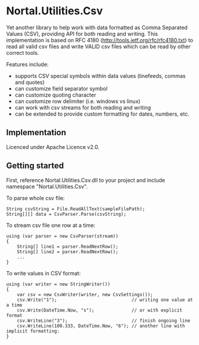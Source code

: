 Nortal.Utilities.Csv
====================================

Yet another library to help work with data formatted as Comma Separated Values (CSV), providing API for both reading and writing.
This implementation is based on RFC 4180 (http://tools.ietf.org/rfc/rfc4180.txt) to read all valid csv files and write VALID csv files which can be read by other correct tools.

Features include:
* supports CSV special symbols within data values (linefeeds, commas and quotes)
* can customize field separator symbol
* can customize quoting character
* can customize row delimiter (i.e. windows vs linux)
* can work with csv streams for both reading and writing
* can be extended to provide custom formatting for dates, numbers, etc.

Implementation
-----------------
Licenced under Apache Licence v2.0.

Getting started
---------------

First, reference Nortal.Utilities.Csv.dll to your project and include namespace "Nortal.Utilities.Csv".

To parse whole csv file: 

	String csvString = File.ReadAllText(sampleFilePath);
	String[][] data = CsvParser.Parse(csvString);

To stream csv file one row at a time:

	using (var parser = new CsvParser(stream))
	{
		String[] line1 = parser.ReadNextRow();
		String[] line2 = parser.ReadNextRow();
		...
	}

To write values in CSV format:

	using (var writer = new StringWriter())
	{
		var csv = new CsvWriter(writer, new CsvSettings());
		csv.Write("1");                            // writing one value at a time
		csv.Write(DateTime.Now, "s");              // or with explicit format
		csv.WriteLine("3");                        // finish ongoing line
		csv.WriteLine(100.333, DateTime.Now, "6"); // another line with implicit formatting:
	}